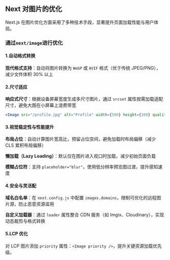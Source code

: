 ## Next 对图片的优化

Next.js 在图片优化方面采用了多种技术手段，显著提升页面加载性能与用户体验。

### 通过`next/image`进行优化

#### **1.自动格式转换**

**现代格式支持**：自动将图片转换为 `WebP` 或 `AVIF` 格式（优于传统 JPEG/PNG），减少文件体积 30% 以上

#### 2.尺寸适应

**响应式尺寸**：根据设备屏幕宽度生成多尺寸图片，通过 `srcset` 属性按需加载适配尺寸，避免大图在小屏幕上浪费带宽

```jsx
<Image src="/profile.jpg" alt="Profile" width={500} height={300} quality={80} />
```

#### **3.视觉稳定性与性能提升**

**布局占位**：自动计算图片宽高比，预留占位空间，避免加载时布局偏移（减少 CLS 累积布局偏移）

**懒加载（Lazy Loading）**：默认仅在图片进入视口时加载，减少初始页面负载

**模糊占位符**：支持 `placeholder="blur"`，使用低分辨率预览图过渡，提升感知速度

#### **4.安全与灵活配**

**域名白名单**：在 `next.config.js` 中配置 `images.domains`，限制可优化的远程图片源，防止恶意资源滥用

**自定义加载器**：通过 `loader` 属性整合 CDN 服务（如 Imgix、Cloudinary），实现动态裁剪与格式转换

#### 5.LCP 优化

对 LCP 图片添加 `priority` 属性：`<Image priority />`，提升关键资源加载优先级。









































